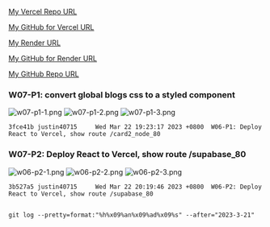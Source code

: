 [My Vercel Repo URL](https://1112-client-card-demo-80.vercel.app/)

[My GitHub for Vercel URL](https://github.com/1112-wp2/1112-client-card-demo-80)

[My Render URL](https://one112-server-cs-info-lab-62wd.onrender.com)

[My GitHub for Render URL](https://github.com/1112-wp2/1112-server-card-demo-80)

[My GitHub Repo URL](https://github.com/1112-wp2/1111-wp2_demo_80)

### W07-P1: convert global blogs css to a styled component

![w07-p1-1.png](https://wjviuyuwtkixlajqlpbk.supabase.co/storage/v1/object/public/demo-80/md_img/w07-p1-1.png)
![w07-p1-2.png](https://wjviuyuwtkixlajqlpbk.supabase.co/storage/v1/object/public/demo-80/md_img/w07-p1-2.png)
![w07-p1-3.png](https://wjviuyuwtkixlajqlpbk.supabase.co/storage/v1/object/public/demo-80/md_img/w07-p1-3.png)

```
3fce41b justin40715     Wed Mar 22 19:23:17 2023 +0800  W06-P1: Deploy React to Vercel, show route /card2_node_80
```

### W07-P2: Deploy React to Vercel, show route /supabase_80

![w06-p2-1.png](https://wjviuyuwtkixlajqlpbk.supabase.co/storage/v1/object/public/demo-80/md_img/w06-p2-1.png)
![w06-p2-2.png](https://wjviuyuwtkixlajqlpbk.supabase.co/storage/v1/object/public/demo-80/md_img/w06-p2-2.png)
![w06-p2-3.png](https://wjviuyuwtkixlajqlpbk.supabase.co/storage/v1/object/public/demo-80/md_img/w06-p2-3.png)

```
3b527a5 justin40715     Wed Mar 22 20:19:46 2023 +0800  W06-P2: Deploy React to Vercel, show route /supabase_80
```

```

git log --pretty=format:"%h%x09%an%x09%ad%x09%s" --after="2023-3-21"
```
